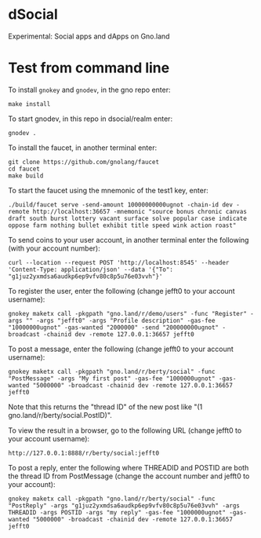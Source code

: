 # dSocial
Experimental: Social apps and dApps on Gno.land

# Test from command line

To install `gnokey` and `gnodev`, in the gno repo enter:

    make install

To start gnodev, in this repo in dsocial/realm enter:

    gnodev .

To install the faucet, in another terminal enter:

    git clone https://github.com/gnolang/faucet
    cd faucet
    make build

To start the faucet using the mnemonic of the test1 key, enter:

    ./build/faucet serve -send-amount 10000000000ugnot -chain-id dev -remote http://localhost:36657 -mnemonic "source bonus chronic canvas draft south burst lottery vacant surface solve popular case indicate oppose farm nothing bullet exhibit title speed wink action roast"

To send coins to your user account, in another terminal enter the following (with your account number):

    curl --location --request POST 'http://localhost:8545' --header 'Content-Type: application/json' --data '{"To": "g1juz2yxmdsa6audkp6ep9vfv80c8p5u76e03vvh"}'

To register the user, enter the following (change jefft0 to your account username):

    gnokey maketx call -pkgpath "gno.land/r/demo/users" -func "Register" -args "" -args "jefft0" -args "Profile description" -gas-fee "10000000ugnot" -gas-wanted "2000000" -send "200000000ugnot" -broadcast -chainid dev -remote 127.0.0.1:36657 jefft0

To post a message, enter the following (change jefft0 to your account username):

    gnokey maketx call -pkgpath "gno.land/r/berty/social" -func "PostMessage" -args "My first post" -gas-fee "1000000ugnot" -gas-wanted "5000000" -broadcast -chainid dev -remote 127.0.0.1:36657 jefft0

Note that this returns the "thread ID" of the new post like "(1 gno.land/r/berty/social.PostID)".

To view the result in a browser, go to the following URL (change jefft0 to your account username):

    http://127.0.0.1:8888/r/berty/social:jefft0

To post a reply, enter the following where THREADID and POSTID are both the thread ID from PostMessage
(change the account number and jefft0 to your account):

    gnokey maketx call -pkgpath "gno.land/r/berty/social" -func "PostReply" -args "g1juz2yxmdsa6audkp6ep9vfv80c8p5u76e03vvh" -args THREADID -args POSTID -args "my reply" -gas-fee "1000000ugnot" -gas-wanted "5000000" -broadcast -chainid dev -remote 127.0.0.1:36657 jefft0
